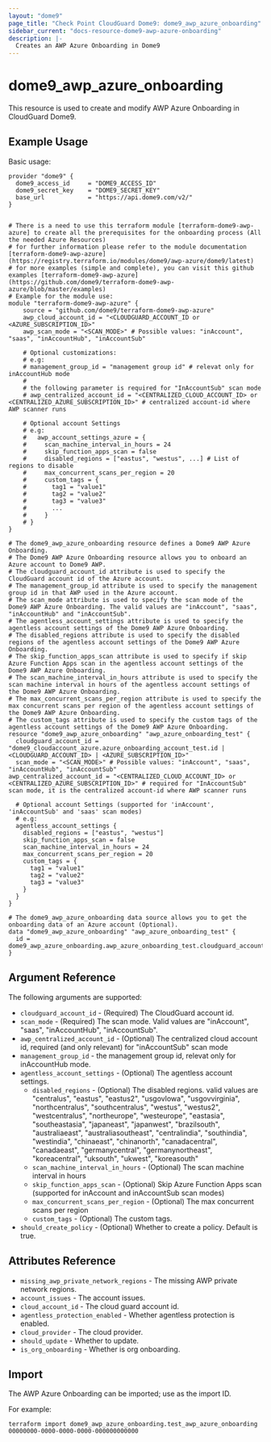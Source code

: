 ```yaml
---
layout: "dome9"
page_title: "Check Point CloudGuard Dome9: dome9_awp_azure_onboarding"
sidebar_current: "docs-resource-dome9-awp-azure-onboarding"
description: |-
  Creates an AWP Azure Onboarding in Dome9
---
```


# dome9_awp_azure_onboarding

This resource is used to create and modify AWP Azure Onboarding in CloudGuard Dome9.

## Example Usage

Basic usage:

```hcl
provider "dome9" {
  dome9_access_id     = "DOME9_ACCESS_ID"
  dome9_secret_key    = "DOME9_SECRET_KEY"
  base_url            = "https://api.dome9.com/v2/"
}


# There is a need to use this terraform module [terraform-dome9-awp-azure] to create all the prerequisites for the onboarding process (All the needed Azure Resources)
# for further information please refer to the module documentation [terraform-dome9-awp-azure](https://registry.terraform.io/modules/dome9/awp-azure/dome9/latest)
# for more examples (simple and complete), you can visit this github examples [terraform-dome9-awp-azure](https://github.com/dome9/terraform-dome9-awp-azure/blob/master/examples)
# Example for the module use:
module "terraform-dome9-awp-azure" {
	source = "github.com/dome9/terraform-dome9-awp-azure"
	awp_cloud_account_id = "<CLOUDGUARD_ACCOUNT_ID or <AZURE_SUBSCRIPTION_ID>"
	awp_scan_mode = "<SCAN_MODE>" # Possible values: "inAccount", "saas", "inAccountHub", "inAccountSub"

	# Optional customizations:
	# e.g:
    # management_group_id = "management group id" # relevat only for inAccountHub mode
    # 
    # the following parameter is required for "InAccountSub" scan mode
    # awp_centralized_account_id = "<CENTRALIZED_CLOUD_ACCOUNT_ID> or <CENTRALIZED_AZURE_SUBSCRIPTION_ID>" # centralized account-id where AWP scanner runs

	# Optional account Settings
	# e.g:
	#   awp_account_settings_azure = {
	#     scan_machine_interval_in_hours = 24
	#     skip_function_apps_scan = false
	#     disabled_regions = ["eastus", "westus", ...] # List of regions to disable
	#     max_concurrent_scans_per_region = 20
	#     custom_tags = {
	#       tag1 = "value1"
	#       tag2 = "value2"
	#       tag3 = "value3"
	#       ...
	#     }
	# }
}

# The dome9_awp_azure_onboarding resource defines a Dome9 AWP Azure Onboarding.
# The Dome9 AWP Azure Onboarding resource allows you to onboard an Azure account to Dome9 AWP.
# The cloudguard_account_id attribute is used to specify the CloudGuard account id of the Azure account.
# The management_group_id attribute is used to specify the management group id in that AWP used in the Azure account.
# The scan_mode attribute is used to specify the scan mode of the Dome9 AWP Azure Onboarding. The valid values are "inAccount", "saas", "inAccountHub" and "inAccountSub".
# The agentless_account_settings attribute is used to specify the agentless account settings of the Dome9 AWP Azure Onboarding.
# The disabled_regions attribute is used to specify the disabled regions of the agentless account settings of the Dome9 AWP Azure Onboarding.
# The skip_function_apps_scan attribute is used to specify if skip Azure Function Apps scan in the agentless account settings of the Dome9 AWP Azure Onboarding.
# The scan_machine_interval_in_hours attribute is used to specify the scan machine interval in hours of the agentless account settings of the Dome9 AWP Azure Onboarding.
# The max_concurrent_scans_per_region attribute is used to specify the max concurrent scans per region of the agentless account settings of the Dome9 AWP Azure Onboarding.
# The custom_tags attribute is used to specify the custom tags of the agentless account settings of the Dome9 AWP Azure Onboarding.
resource "dome9_awp_azure_onboarding" "awp_azure_onboarding_test" {
  cloudguard_account_id = "dome9_cloudaccount_azure.azure_onboarding_account_test.id | <CLOUDGUARD_ACCOUNT_ID> | <AZURE_SUBSCRIPTION_ID>"
  scan_mode = "<SCAN_MODE>" # Possible values: "inAccount", "saas", "inAccountHub", "inAccountSub"
awp_centralized_account_id = "<CENTRALIZED_CLOUD_ACCOUNT_ID> or <CENTRALIZED_AZURE_SUBSCRIPTION_ID>" # required for "InAccountSub" scan mode, it is the centralized account-id where AWP scanner runs

  # Optional account Settings (supported for 'inAccount', 'inAccountSub' and 'saas' scan modes)
  # e.g:
  agentless_account_settings {
    disabled_regions = ["eastus", "westus"]
    skip_function_apps_scan = false
    scan_machine_interval_in_hours = 24
    max_concurrent_scans_per_region = 20
    custom_tags = {
      tag1 = "value1"
      tag2 = "value2"
      tag3 = "value3"
    }
  }
}

# The dome9_awp_azure_onboarding data source allows you to get the onboarding data of an Azure account (Optional).
data "dome9_awp_azure_onboarding" "awp_azure_onboarding_test" {
  id = dome9_awp_azure_onboarding.awp_azure_onboarding_test.cloudguard_account_id
}
```

## Argument Reference

The following arguments are supported:

* `cloudguard_account_id` - (Required) The CloudGuard account id.
* `scan_mode` - (Required) The scan mode. Valid values are "inAccount", "saas", "inAccountHub", "inAccountSub".
* `awp_centralized_account_id` - (Optional) The centralized cloud account id, required (and only relevant) for "inAccountSub" scan mode
* `management_group_id` -  the management group id, relevat only for inAccountHub mode.
* `agentless_account_settings` - (Optional) The agentless account settings.
  * `disabled_regions` - (Optional) The disabled regions. valid values are "centralus", "eastus", "eastus2", "usgovlowa", "usgovvirginia", "northcentralus", "southcentralus", "westus", "westus2", "westcentralus", "northeurope", "westeurope", "eastasia", "southeastasia", "japaneast", "japanwest", "brazilsouth", "australiaeast", "australiasoutheast", "centralindia", "southindia", "westindia", "chinaeast", "chinanorth", "canadacentral", "canadaeast", "germanycentral", "germanynortheast", "koreacentral", "uksouth", "ukwest", "koreasouth"
  * `scan_machine_interval_in_hours` - (Optional) The scan machine interval in hours
  * `skip_function_apps_scan` - (Optional) Skip Azure Function Apps scan (supported for inAccount and inAccountSub scan modes)
  * `max_concurrent_scans_per_region` - (Optional) The max concurrent scans per region
  * `custom_tags` - (Optional) The custom tags.
* `should_create_policy` - (Optional) Whether to create a policy. Default is true.
    
## Attributes Reference

* `missing_awp_private_network_regions` - The missing AWP private network regions.
* `account_issues` - The account issues.
* `cloud_account_id` - The cloud guard account id.
* `agentless_protection_enabled` - Whether agentless protection is enabled.
* `cloud_provider` - The cloud provider.
* `should_update` - Whether to update.
* `is_org_onboarding` - Whether is org onboarding.

## Import

The AWP Azure Onboarding can be imported; use <ONBOARDING ID> as the import ID.

For example:

```shell
terraform import dome9_awp_azure_onboarding.test_awp_azure_onboarding 00000000-0000-0000-0000-000000000000
```
